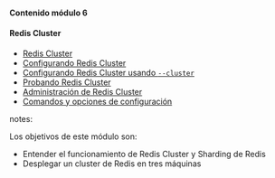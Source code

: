 #### Contenido módulo 6

#### Redis Cluster

* [Redis Cluster](/#redis_cluster)
* [Configurando Redis Cluster](/#setting_up_a_redis_cluster)
* [Configurando Redis Cluster usando `--cluster`](/#setting_up_a_redis_cluster_using_--cluster)
* [Probando Redis Cluster](/#testing_redis_cluster)
* [Administración de Redis Cluster](/#administrating_redis_cluster)
* [Comandos y opciones de configuración](/#commands_and_configuration_options)


notes:

Los objetivos de este módulo son:

* Entender el funcionamiento de Redis Cluster y Sharding de Redis
* Desplegar un cluster de Redis en tres máquinas 
